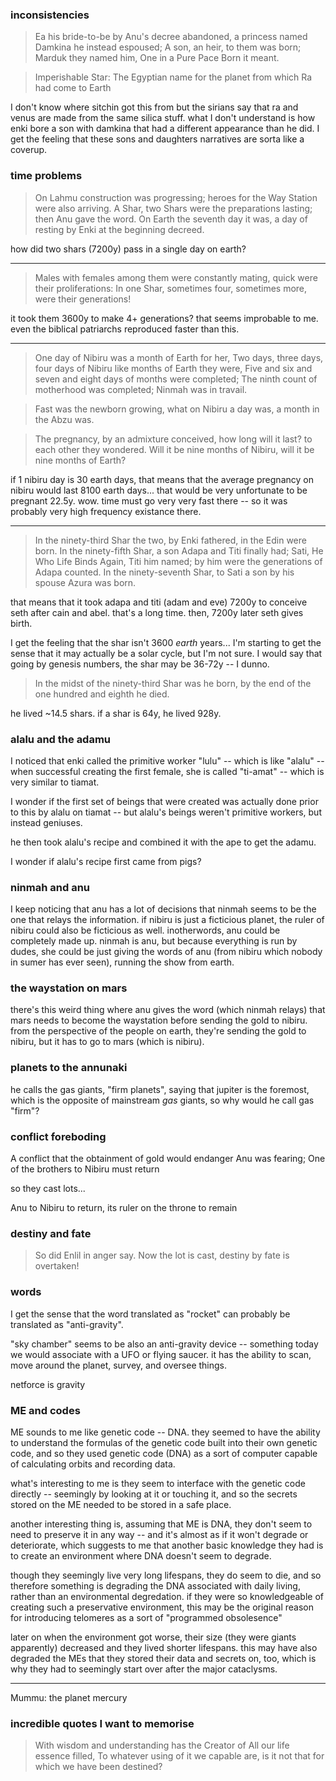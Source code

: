 
### inconsistencies

> Ea his bride-to-be by Anu's decree abandoned, a princess named Damkina he instead espoused; A son, an heir, to them was born; Marduk they named him, One in a Pure Pace Born it meant.

> Imperishable Star: The Egyptian name for the planet from which Ra had come to Earth 

I don't know where sitchin got this from but the sirians say that ra and venus are made from the same silica stuff. what I don't understand is how enki bore a son with damkina that had a different appearance than he did. I get the feeling that these sons and daughters narratives are sorta like a coverup.

### time problems

> On Lahmu construction was progressing; heroes for the Way Station were also arriving.
> A Shar, two Shars were the preparations lasting; then Anu gave the word.
> On Earth the seventh day it was, a day of resting by Enki at the beginning decreed.

how did two shars (7200y) pass in a single day on earth?

---

> Males with females among them were constantly mating, quick were their proliferations:
> In one Shar, sometimes four, sometimes more, were their generations!

it took them 3600y to make 4+ generations? that seems improbable to me. even the biblical patriarchs reproduced faster than this.

---

> One day of Nibiru was a month of Earth for her, Two days, three days, four days of Nibiru like months of Earth they were, Five and six and seven and eight days of months were completed; The ninth count of motherhood was completed; Ninmah was in travail.

> Fast was the newborn growing, what on Nibiru a day was, a month in the Abzu was.

> The pregnancy, by an admixture conceived, how long will it last? to each other they wondered.
> Will it be nine months of Nibiru, will it be nine months of Earth?

if 1 nibiru day is 30 earth days, that means that the average pregnancy on nibiru would last 8100 earth days... that would be very unfortunate to be pregnant 22.5y. wow. time must go very very fast there -- so it was probably very high frequency existance there.

---

> In the ninety-third Shar the two, by Enki fathered, in the Edin were born.
> In the ninety-fifth Shar, a son Adapa and Titi finally had; Sati, He Who Life Binds Again, Titi him named; by him were the generations of Adapa counted.
> In the ninety-seventh Shar, to Sati a son by his spouse Azura was born.

that means that it took adapa and titi (adam and eve) 7200y to conceive seth after cain and abel. that's a long time. then, 7200y later seth gives birth.

I get the feeling that the shar isn't 3600 *earth* years... I'm starting to get the sense that it may actually be a solar cycle, but I'm not sure. I would say that going by genesis numbers, the shar may be 36-72y -- I dunno.

> In the midst of the ninety-third Shar was he born, by the end of the one hundred and eighth he died.

he lived ~14.5 shars. if a shar is 64y, he lived 928y. 

### alalu and the adamu

I noticed that enki called the primitive worker "lulu" -- which is like "alalu" -- when successful creating the first female, she is called "ti-amat" -- which is very similar to tiamat.

I wonder if the first set of beings that were created was actually done prior to this by alalu on tiamat -- but alalu's beings weren't primitive workers, but instead geniuses.

he then took alalu's recipe and combined it with the ape to get the adamu.

I wonder if alalu's recipe first came from pigs?

### ninmah and anu

I keep noticing that anu has a lot of decisions that ninmah seems to be the one that relays the information. if nibiru is just a ficticious planet, the ruler of nibiru could also be ficticious as well. inotherwords, anu could be completely made up. ninmah is anu, but because everything is run by dudes, she could be just giving the words of anu (from nibiru which nobody in sumer has ever seen), running the show from earth.

### the waystation on mars

there's this weird thing where anu gives the word (which ninmah relays) that mars needs to become the waystation before sending the gold to nibiru. from the perspective of the people on earth, they're sending the gold to nibiru, but it has to go to mars (which is nibiru).

### planets to the annunaki

he calls the gas giants, "firm planets", saying that jupiter is the foremost, which is the opposite of mainstream *gas* giants, so why would he call gas "firm"?

### conflict foreboding

A conflict that the obtainment of gold would endanger Anu was fearing; One of the brothers to Nibiru must return

so they cast lots...

Anu to Nibiru to return, its ruler on the throne to remain

### destiny and fate

> So did Enlil in anger say. Now the lot is cast, destiny by fate is overtaken!

### words

I get the sense that the word translated as "rocket" can probably be translated as "anti-gravity".

"sky chamber" seems to be also an anti-gravity device -- something today we would associate with a UFO or flying saucer. it has the ability to scan, move around the planet, survey, and oversee things.

netforce is gravity

### ME and codes

ME sounds to me like genetic code -- DNA. they seemed to have the ability to understand the formulas of the genetic code built into their own genetic code, and so they used genetic code (DNA) as a sort of computer capable of calculating orbits and recording data.

what's interesting to me is they seem to interface with the genetic code directly -- seemingly by looking at it or touching it, and so the secrets stored on the ME needed to be stored in a safe place.

another interesting thing is, assuming that ME is DNA, they don't seem to need to preserve it in any way -- and it's almost as if it won't degrade or deteriorate, which suggests to me that another basic knowledge they had is to create an environment where DNA doesn't seem to degrade.

though they seemingly live very long lifespans, they do seem to die, and so therefore something is degrading the DNA associated with daily living, rather than an environmental degredation. if they were so knowledgeable of creating such a preservative environment, this may be the original reason for introducing telomeres as a sort of "programmed obsolesence"

later on when the environment got worse, their size (they were giants apparently) decreased and they lived shorter lifespans. this may have also degraded the MEs that they stored their data and secrets on, too, which is why they had to seemingly start over after the major cataclysms.


---

Mummu: the planet mercury

### incredible quotes I want to memorise

> With wisdom and understanding has the Creator of All our life essence filled, To whatever using of it we capable are, is it not that for which we have been destined?
